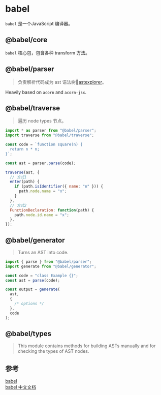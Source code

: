 # babel
`babel` 是一个JavaScript 编译器。  

## @babel/core
`babel` 核心包，包含各种 transform 方法。

## @babel/parser
> 负责解析代码成为 ast 语法树🌲[astexplorer](https://astexplorer.net/)。

Heavily based on `acorn` and `acorn-jsx`.

## @babel/traverse
> 遍历 node types 节点。

```js
import * as parser from "@babel/parser";
import traverse from "@babel/traverse";

const code = `function square(n) {
  return n * n;
}`;

const ast = parser.parse(code);

traverse(ast, {
  // 方式1
  enter(path) {
    if (path.isIdentifier({ name: "n" })) {
      path.node.name = "x";
    }
  },
  // 方式2
  FunctionDeclaration: function(path) {
    path.node.id.name = "x";
  },
});
```

## @babel/generator
> Turns an AST into code.

```js
import { parse } from "@babel/parser";
import generate from "@babel/generator";

const code = "class Example {}";
const ast = parse(code);

const output = generate(
  ast,
  {
    /* options */
  },
  code
);
```

## @babel/types
> This module contains methods for building ASTs manually and for checking the types of AST nodes.

## 参考
[babel](https://github.com/babel/babel)  
[babel 中文文档](https://www.babeljs.cn/)